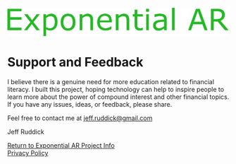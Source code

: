 ![Exponential AR Logo](ExponentialARLogo.png)

# Support and Feedback

I believe there is a genuine need for more education related to financial literacy.  I built this project, hoping technology can help to inspire people to learn more about the power of compound interest and other financial topics.  If you have any issues, ideas, or feedback, please share.

Feel free to contact me at [jeff.ruddick@gmail.com](mailto:jeff.ruddick@gmail.com)

Jeff Ruddick


[Return to Exponential AR Project Info](index.md)    
[Privacy Policy](PrivacyPolicy.md)

